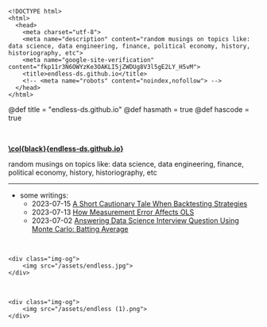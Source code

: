 ~~~
<!DOCTYPE html>
<html>
  <head>
    <meta charset="utf-8">
    <meta name="description" content="random musings on topics like: data science, data engineering, finance, political economy, history, historiography, etc">
    <meta name="google-site-verification" content="fkp11r3N6OWYzKe3OAKLI5jZWDUg8V3l5gE2LY_H5vM">
    <title>endless-ds.github.io</title>
    <!-- <meta name="robots" content="noindex,nofollow"> -->
  </head>
</html>
~~~

@def title = "endless-ds.github.io"
@def hasmath = true
@def hascode = true

&#8287;
&#8287;

**[\col{black}{endless-ds.github.io}](/)**

random musings on topics like: data science, data engineering, finance, political economy, history, historiography, etc

---

* some writings:
  * 2023-07-15 [A Short Cautionary Tale When Backtesting Strategies](/pages/backtesting-tale)
  * 2023-07-13 [How Measurement Error Affects OLS](/pages/ols-measurement-error)
  * 2023-07-02 [Answering Data Science Interview Question Using Monte Carlo: Batting Average](/pages/mc-batting-prob)

&#8287;

~~~
<div class="img-og">
    <img src="/assets/endless.jpg">
</div>
~~~
&#8287;
~~~
<div class="img-og">
    <img src="/assets/endless (1).png">
</div>
~~~